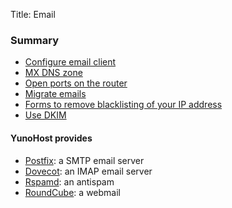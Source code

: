 Title: Email

### Summary
* [Configure email client](email_configure_client_en)
* [MX DNS zone](/dns_config_en)
* [Open ports on the router](/isp_box_config_en)
* [Migrate emails](email_migration_en)
* [Forms to remove blacklisting of your IP address](blacklist_forms_en)
* [Use DKIM](dkim_en)

#### YunoHost provides
* [Postfix](http://www.postfix.org): a SMTP email server
* [Dovecot](http://www.dovecot.org): an IMAP email server
* [Rspamd](https://rspamd.com): an antispam
* [RoundCube](/apps): a webmail
